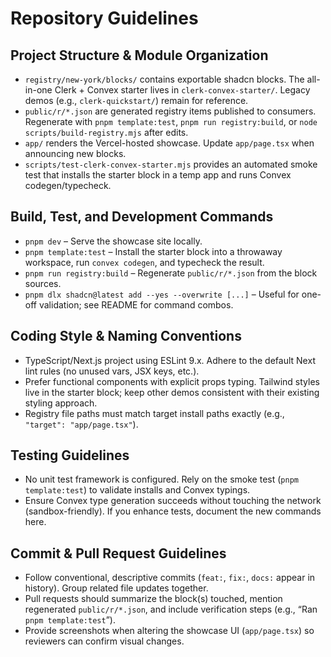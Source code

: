 # Repository Guidelines

## Project Structure & Module Organization
- `registry/new-york/blocks/` contains exportable shadcn blocks. The all-in-one Clerk + Convex starter lives in `clerk-convex-starter/`. Legacy demos (e.g., `clerk-quickstart/`) remain for reference.
- `public/r/*.json` are generated registry items published to consumers. Regenerate with `pnpm template:test`, `pnpm run registry:build`, or `node scripts/build-registry.mjs` after edits.
- `app/` renders the Vercel-hosted showcase. Update `app/page.tsx` when announcing new blocks.
- `scripts/test-clerk-convex-starter.mjs` provides an automated smoke test that installs the starter block in a temp app and runs Convex codegen/typecheck.

## Build, Test, and Development Commands
- `pnpm dev` – Serve the showcase site locally.
- `pnpm template:test` – Install the starter block into a throwaway workspace, run `convex codegen`, and typecheck the result.
- `pnpm run registry:build` – Regenerate `public/r/*.json` from the block sources.
- `pnpm dlx shadcn@latest add --yes --overwrite [...]` – Useful for one-off validation; see README for command combos.

## Coding Style & Naming Conventions
- TypeScript/Next.js project using ESLint 9.x. Adhere to the default Next lint rules (no unused vars, JSX keys, etc.).
- Prefer functional components with explicit props typing. Tailwind styles live in the starter block; keep other demos consistent with their existing styling approach.
- Registry file paths must match target install paths exactly (e.g., `"target": "app/page.tsx"`).

## Testing Guidelines
- No unit test framework is configured. Rely on the smoke test (`pnpm template:test`) to validate installs and Convex typings.
- Ensure Convex type generation succeeds without touching the network (sandbox-friendly). If you enhance tests, document the new commands here.

## Commit & Pull Request Guidelines
- Follow conventional, descriptive commits (`feat:`, `fix:`, `docs:` appear in history). Group related file updates together.
- Pull requests should summarize the block(s) touched, mention regenerated `public/r/*.json`, and include verification steps (e.g., “Ran `pnpm template:test`”).
- Provide screenshots when altering the showcase UI (`app/page.tsx`) so reviewers can confirm visual changes.
